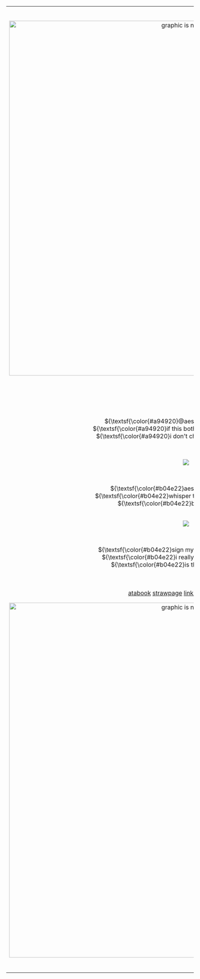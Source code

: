 <table border="0">
     <tr>
       <td>
         <br>

<div align="center">
   
 <img src="https://github.com/user-attachments/assets/2cc9bb9d-c9cd-46f1-868c-48bb4c7edfe7" width="950" height="auto" title="graphic is not mine!"></a>

  
<img src="https://github.com/user-attachments/assets/2c4d868c-8599-44f7-ae60-d144bdd3cca9" align="right" width="55%" alt="hey guys" title="i drew this ! >_<"></a>


  <br>  <br>  <br>  <br>

 <p align="center">     
 ${\textsf{\color{#a94920}@aesvic's alt, i spam follow !}}$ <br>
   ${\textsf{\color{#a94920}if this bothers you, feel free to block .}}$ <br>
   ${\textsf{\color{#a94920}i don't check profiles, don't dt me .}}$ <br></p>
 <br>


  <p align="center"><img src="https://komarev.com/ghpvc/?username=aesvic&color=b04e22&plastic&label=⠀EUPHORIA+;⠀"></img></p>
 <br> 

           
<p align="center">
   ${\textsf{\color{#b04e22}aesop or exor ✦ he / any}}$<br>
    ${\textsf{\color{#b04e22}whisper to int ✦ c+h in a dnt world .}}$ <br>
         ${\textsf{\color{#b04e22}best viewed on pc !}}$ <br>

 <br>

<p align="center"> 
  <p align="center"><img src="https://komarev.com/ghpvc/?username=predisasters&color=b04e22&plastic&label=⠀DISEASE+;⠀"></img></p>
 <br>
 
<p align="center">
   ${\textsf{\color{#b04e22}sign my ata ✦ feel free to interact}}$<br>
    ${\textsf{\color{#b04e22}i really like subkit , sorry guys !}}$ <br>
    ${\textsf{\color{#b04e22}is that limbus company .}}$ <br>
 <br><br>


<a href="https://medkit.atabook.org"> atabook</a> <a href="https://aesvic.straw.page">strawpage</a> <a href="https://rentry.co/victor-grantz">link directory</a> <a href="https://guns.lol/exorspace">guns.lol</a>

 <img src="https://github.com/user-attachments/assets/6c0aef84-4cec-494e-8735-60d75c1f0c72" width="950" height="auto" title="graphic is not mine!" ></a>


</h5>

 <br>
    </td>
  </tr>
</table>
